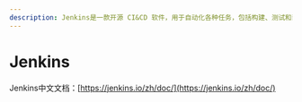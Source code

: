 ```yaml
---
description: Jenkins是一款开源 CI&CD 软件，用于自动化各种任务，包括构建、测试和部署软件。
---
```


# Jenkins

Jenkins中文文档：[https://jenkins.io/zh/doc/](https://jenkins.io/zh/doc/)

